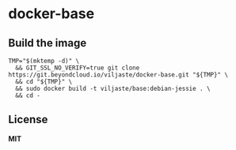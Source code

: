 # docker-base

## Build the image

    TMP="$(mktemp -d)" \
      && GIT_SSL_NO_VERIFY=true git clone https://git.beyondcloud.io/viljaste/docker-base.git "${TMP}" \
      && cd "${TMP}" \
      && sudo docker build -t viljaste/base:debian-jessie . \
      && cd -

## License

**MIT**
